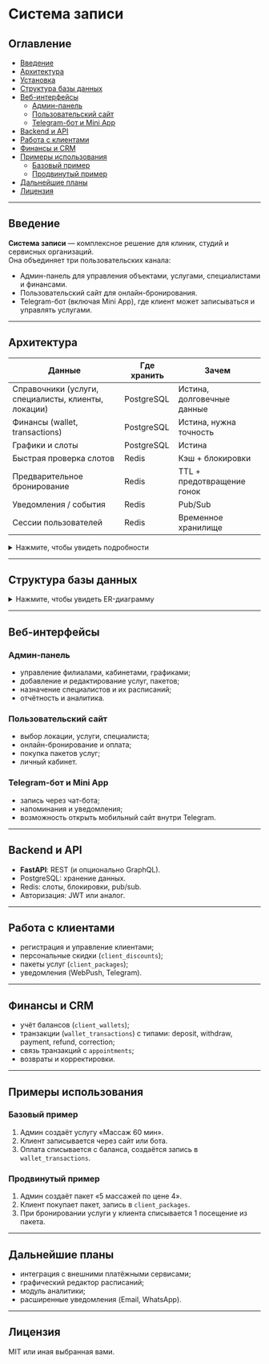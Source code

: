 # Система записи

## Оглавление
* [Введение](#введение)  
* [Архитектура](#архитектура)  
* [Установка](#установка)  
* [Структура базы данных](#структура-базы-данных)  
* [Веб-интерфейсы](#веб-интерфейсы)  
  * [Админ-панель](#админ-панель)  
  * [Пользовательский сайт](#пользовательский-сайт)  
  * [Telegram-бот и Mini App](#telegram-бот-и-mini-app)  
* [Backend и API](#backend-и-api)  
* [Работа с клиентами](#работа-с-клиентами)  
* [Финансы и CRM](#финансы-и-crm)  
* [Примеры использования](#примеры-использования)  
  * [Базовый пример](#базовый-пример)  
  * [Продвинутый пример](#продвинутый-пример)  
* [Дальнейшие планы](#дальнейшие-планы)  
* [Лицензия](#лицензия)  

---

## Введение
**Система записи** — комплексное решение для клиник, студий и сервисных организаций.  
Она объединяет три пользовательских канала:  
- Админ-панель для управления объектами, услугами, специалистами и финансами.  
- Пользовательский сайт для онлайн-бронирования.  
- Telegram-бот (включая Mini App), где клиент может записываться и управлять услугами.  

---

## Архитектура



| Данные                                              | Где хранить | Зачем                      |
| --------------------------------------------------- | ----------- | -------------------------- |
| Справочники (услуги, специалисты, клиенты, локации) | PostgreSQL  | Истина, долговечные данные |
| Финансы (wallet, transactions)                      | PostgreSQL  | Истина, нужна точность     |
| Графики и слоты                                     | PostgreSQL  | Истина                     |
| Быстрая проверка слотов                             | Redis       | Кэш + блокировки           |
| Предварительное бронирование                        | Redis       | TTL + предотвращение гонок |
| Уведомления / события                               | Redis       | Pub/Sub                    |
| Сессии пользователей                                | Redis       | Временное хранилище        |

<details>
  <summary>Нажмите, чтобы увидеть подробности</summary>
  ```mermaid
sequenceDiagram
    participant C as Клиент (браузер/PWA)
    participant API as FastAPI (REST /appointments)
    participant R as Redis (Cache + Pub/Sub)
    participant DB as PostgreSQL
    participant N as Notifier (WebPush/VAPID)

    C->>API: POST /appointments/book {...}
    API->>R: SETNX slot:<loc>:<time> reserved EX 120
    alt слот занят
        API-->>C: Ошибка
    else
        API-->>C: Слот предварительно забронирован
    end

    C->>API: POST /appointments/confirm {...}
    API->>DB: INSERT appointments
    API->>R: DEL slot:<loc>:<time>
    API->>R: PUBLISH appointments "created:{id}"
    API-->>C: ✅ Подтверждено

    R-->>N: событие "appointment created"
    N->>DB: SELECT endpoint, p256dh, auth FROM push_subscriptions WHERE client_id=...
    N-->>C: WebPush уведомление (через VAPID)
```
</details>

---

## Установка

<details>
  <summary>Нажмите, чтобы увидеть инструкции</summary>

1. Установить зависимости:  
   - Python 3.11+  
   - Node.js 18+  
   - PostgreSQL 15+  
   - Redis  

2. Склонировать проект:  
   ```bash
   git clone https://github.com/your-org/booking-system.git
   cd booking-system
   ```

3. Настроить `.env`:
   ```env
   DATABASE_URL=postgresql://user:pass@localhost:5432/booking
   REDIS_URL=redis://localhost:6379/0
   SECRET_KEY=...
   ```

4. Запустить миграции БД:  
   ```bash
   alembic upgrade head
   ```

5. Запустить backend и frontend.  

</details>

---

## Структура базы данных

<details>
  <summary>Нажмите, чтобы увидеть ER-диаграмму</summary>

```mermaid
erDiagram
    LOCATIONS { int id PK text name text city ... }
    LOCATION_SCHEDULES { int id PK int location_id FK int day_of_week ... }
    HOLIDAYS { int id PK int location_id FK date date ... }
    WORKPLACES { int id PK int location_id FK text name text kind ... }
    SERVICES { int id PK text name text category int duration_min ... }
    SERVICE_PACKAGES { int id PK text name int service_id FK ... }
    WORKPLACE_SERVICES { int id PK int workplace_id FK int service_id FK ... }
    SPECIALISTS { int id PK text first_name text last_name text iname ... }
    SERVICE_SPECIALISTS { int id PK int service_id FK int specialist_id FK ... }
    SPECIALIST_SCHEDULES { int id PK int specialist_id FK int day_of_week ... }
    BREAKS { int id PK int specialist_id FK date date time start_time ... }
    CLIENTS { int id PK text first_name text last_name text iname date birth_date ... }
    CLIENT_DISCOUNTS { int id PK int client_id FK numeric discount_percent ... }
    CLIENT_PACKAGES { int id PK int client_id FK int service_id FK ... }
    CLIENT_WALLETS { int client_id PK numeric balance }
    WALLET_TRANSACTIONS { int id PK int client_id FK int appointment_id FK numeric amount text type ... }
    APPOINTMENTS { int id PK int location_id FK int service_id FK int specialist_id FK ... }
    APPOINTMENT_DISCOUNTS { int id PK int appointment_id FK numeric discount_percent ... }
    PUSH_SUBSCRIPTIONS { int id PK int client_id FK text endpoint text p256dh text auth ... }
```

> Диаграмма отражает все последние изменения: пакеты услуг, скидки, персональные данные специалистов и клиентов, финансы.

</details>

---

## Веб-интерфейсы

### Админ-панель
- управление филиалами, кабинетами, графиками;  
- добавление и редактирование услуг, пакетов;  
- назначение специалистов и их расписаний;  
- отчётность и аналитика.  

### Пользовательский сайт
- выбор локации, услуги, специалиста;  
- онлайн-бронирование и оплата;  
- покупка пакетов услуг;  
- личный кабинет.  

### Telegram-бот и Mini App
- запись через чат-бота;  
- напоминания и уведомления;  
- возможность открыть мобильный сайт внутри Telegram.  

---

## Backend и API
- **FastAPI**: REST (и опционально GraphQL).  
- PostgreSQL: хранение данных.  
- Redis: слоты, блокировки, pub/sub.  
- Авторизация: JWT или аналог.  

---

## Работа с клиентами
- регистрация и управление клиентами;  
- персональные скидки (`client_discounts`);  
- пакеты услуг (`client_packages`);  
- уведомления (WebPush, Telegram).  

---

## Финансы и CRM
- учёт балансов (`client_wallets`);  
- транзакции (`wallet_transactions`) с типами: deposit, withdraw, payment, refund, correction;  
- связь транзакций с `appointments`;  
- возвраты и корректировки.  

---

## Примеры использования

### Базовый пример
1. Админ создаёт услугу «Массаж 60 мин».  
2. Клиент записывается через сайт или бота.  
3. Оплата списывается с баланса, создаётся запись в `wallet_transactions`.  

### Продвинутый пример
1. Админ создаёт пакет «5 массажей по цене 4».  
2. Клиент покупает пакет, запись в `client_packages`.  
3. При бронировании услуги у клиента списывается 1 посещение из пакета.  

---

## Дальнейшие планы
- интеграция с внешними платёжными сервисами;  
- графический редактор расписаний;  
- модуль аналитики;  
- расширенные уведомления (Email, WhatsApp).  

---

## Лицензия
MIT или иная выбранная вами.  
